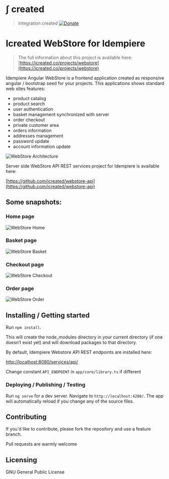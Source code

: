 # &int; created
> Integration created
[![Donate](https://img.shields.io/badge/Donate-PayPal-green.svg)](https://www.paypal.com/cgi-bin/webscr?cmd=_s-xclick&hosted_button_id=7TYVAGLZ7XATQ&source=url)


# Icreated WebStore for Idempiere 
> The full information about this project is available here: [https://icreated.co/projects/webstore](https://icreated.co/projects/webstore)

Idempiere Angular WebStore is a frontend application created as responsive angular / bootstrap seed for your projects. 
This applications shows standard web sites features:
* product catalog
* product search
* user authentication
* basket management synchronized with server
* order checkout
* private customer area
* orders information
* addresses management
* password update
* account information update


![WebStore Architecture](https://icreated.co/assets/images/projects/webstore/screenshot_architecture.png?raw=true "Webstore Architecture")

Server side WebStore API REST services project for Idempiere is available here:

[https://github.com/icreated/webstore-api](https://github.com/icreated/webstore-api)

## Some snapshots:

### Home page

![WebStore Home](https://icreated.co/assets/images/projects/webstore/screenshot_home.png?raw=true "Webstore Home")

### Basket page

![WebStore Basket](https://icreated.co/assets/images/projects/webstore/screenshot_basket.png?raw=true "Webstore Basket")

### Checkout page

![WebStore Checkout](https://icreated.co/assets/images/projects/webstore/screenshot_checkout.png?raw=true "Webstore Checkout")

### Order page

![WebStore Order](https://icreated.co/assets/images/projects/webstore/screenshot_order.png?raw=true "Webstore Order")



## Installing / Getting started

Run `npm install`.

This will create the node_modules directory in your current directory (if one doesn’t exist yet) and will download packages to that directory.


By default, Idempiere Webstore API REST endpoints are installed here:

[http://localhost:8080/services/api/](http://localhost:8080/services/api/)

Change constant `API_ENDPOINT` in `app/core/library.ts` if different



### Deploying / Publishing / Testing

Run `ng serve` for a dev server. Navigate to `http://localhost:4200/`. The app will automatically reload if you change any of the source files.


## Contributing

If you'd like to contribute, please fork the repository and use a feature
branch. 

Pull requests are warmly welcome


## Licensing

GNU General Public License


